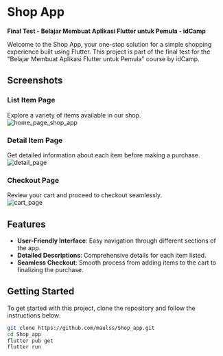 # Shop App

**Final Test - Belajar Membuat Aplikasi Flutter untuk Pemula - idCamp**

Welcome to the Shop App, your one-stop solution for a simple shopping experience built using Flutter. This project is part of the final test for the "Belajar Membuat Aplikasi Flutter untuk Pemula" course by idCamp.

## Screenshots

### List Item Page
Explore a variety of items available in our shop.<br>
![home_page_shop_app](https://github.com/maulss/Shop_app/assets/113650611/364c2723-f4e5-484f-abd8-886e532494e6)

### Detail Item Page
Get detailed information about each item before making a purchase.<br>
![detail_page](https://github.com/maulss/Shop_app/assets/113650611/fdc64dd5-6dee-4e83-8635-0e5726ab1cc3)

### Checkout Page
Review your cart and proceed to checkout seamlessly.<br>
![cart_page](https://github.com/maulss/Shop_app/assets/113650611/5bdb8aae-d610-480b-9c83-a24f15a87065)

## Features
- **User-Friendly Interface**: Easy navigation through different sections of the app.
- **Detailed Descriptions**: Comprehensive details for each item listed.
- **Seamless Checkout**: Smooth process from adding items to the cart to finalizing the purchase.

## Getting Started
To get started with this project, clone the repository and follow the instructions below:

```sh
git clone https://github.com/maulss/Shop_app.git
cd Shop_app
flutter pub get
flutter run
